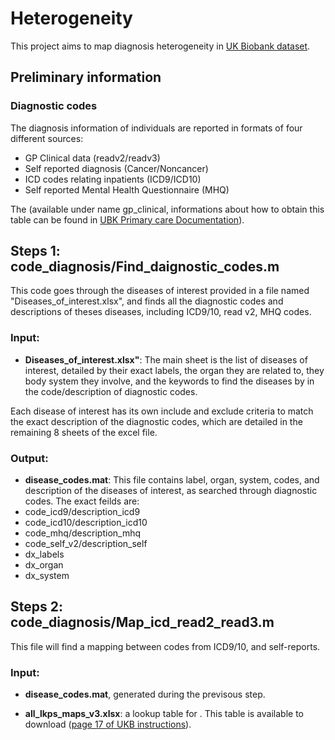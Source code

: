 # Heterogeneity
This project aims to map diagnosis heterogeneity in [UK Biobank dataset](https://bbams.ndph.ox.ac.uk/ams/).

## Preliminary information 
### Diagnostic codes
The diagnosis information of individuals are reported in formats of four different sources:
- GP Clinical data (readv2/readv3)
- Self reported diagnosis (Cancer/Noncancer)
- ICD codes relating inpatients (ICD9/ICD10)
- Self reported Mental Health Questionnaire (MHQ)

The  (available under name gp_clinical, informations about how to obtain this table can be found in [UBK Primary care Documentation](https://biobank.ndph.ox.ac.uk/showcase/showcase/docs/primary_care_data.pdf)).

## Steps 1: code_diagnosis/Find_daignostic_codes.m

This code goes through the diseases of interest provided in a file named "Diseases_of_interest.xlsx", and finds all the diagnostic codes and descriptions of theses diseases, including ICD9/10, read v2, MHQ codes. 

 ### Input:
 - **Diseases_of_interest.xlsx"**: The main sheet is the list of diseases of interest, detailed by their exact labels, the organ they are related to, they body system they involve, and the keywords to find the diseases by in the code/description of diagnostic codes.

 Each disease of interest has its own include and exclude criteria to match the exact description of the diagnostic codes, which are detailed in the remaining 8 sheets of the excel file.

### Output: 

- **disease_codes.mat**: This file contains label, organ, system, codes, and description of the diseases of interest, as searched through diagnostic codes. The exact feilds are:
 - code_icd9/description_icd9 
 - code_icd10/description_icd10
 - code_mhq/description_mhq
 - code_self_v2/description_self
 - dx_labels
 - dx_organ
 - dx_system

## Steps 2: code_diagnosis/Map_icd_read2_read3.m

This file will find a mapping between codes from ICD9/10, and self-reports.

### Input:

- **disease_codes.mat**, generated during the previsous step.

- **all_lkps_maps_v3.xlsx**: a lookup table for . This table is available to download ([page 17 of UKB instructions](https://biobank.ndph.ox.ac.uk/showcase/showcase/auxdata/primarycare_codings.zip)).




